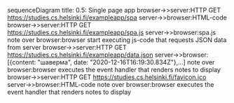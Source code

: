 
sequenceDiagram
    title: 0.5: Single page app
    browser->>server:HTTP GET https://studies.cs.helsinki.fi/exampleapp/spa
    server->>browser:HTML-code
    browser->>server:HTTP GET https://studies.cs.helsinki.fi/exampleapp/spa.js
    server->>browser:spa.js
    note over browser:browser start executing js-code that requests JSON data from server
    browser->>server:HTTP GET https://studies.cs.helsinki.fi/exampleapp/data.json
    server->>browser:[{content: "шаверма", date: "2020-12-16T16:19:30.834Z"},…]
    note over browser:browser executes the event handler that renders notes to display
    browser->>server:HTTP GET https://studies.cs.helsinki.fi/favicon.ico
    server->>browser:HTML-code
    note over browser:browser executes the event handler that renders notes to display
   
